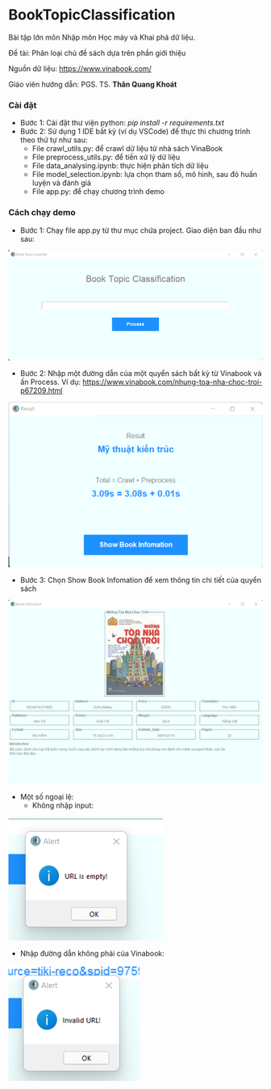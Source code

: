 # BookTopicClassification
Bài tập lớn môn Nhập môn Học máy và Khai phá dữ liệu.

Đề tài: Phân loại chủ đề sách dựa trên phần giới thiệu

Nguồn dữ liệu: https://www.vinabook.com/

Giáo viên hướng dẫn: PGS. TS. **Thân Quang Khoát**



### Cài đặt
- Bước 1: Cài đặt thư viện python: *pip install -r requirements.txt*
- Bước 2: Sử dụng 1 IDE bất kỳ (ví dụ VSCode) để thực thi chương trình theo thứ tự như sau:
  - File crawl_utils.py: để crawl dữ liệu từ nhà sách VinaBook
  - File preprocess_utils.py: để tiền xử lý dữ liệu
  - File data_analysing.ipynb: thực hiện phân tích dữ liệu
  - File model_selection.ipynb: lựa chọn tham số, mô hình, sau đó huấn luyện và đánh giá
  - File app.py: để chạy chương trình demo

### Cách chạy demo
- Bước 1: Chạy file app.py từ thư mục chứa project. Giao diện ban đầu như sau:

![Giao diện chính](./images/demo1.png)

- Bước 2: Nhập một đường dẫn của một quyển sách bất kỳ từ Vinabook và ấn Process. Ví dụ: https://www.vinabook.com/nhung-toa-nha-choc-troi-p67209.html

![Kết quả](./images/demo2.png)

- Bước 3: Chọn Show Book Infomation để xem thông tin chi tiết của quyển sách

![Thông tin chi tiết](./images/demo3.png)

- Một số ngoại lệ:
  - Không nhập input:

![Ngoại lệ 1](./images/demo4.png)

  - Nhập đường dẫn không phải của Vinabook:

![Ngoại lệ 2](./images/demo5.png)

